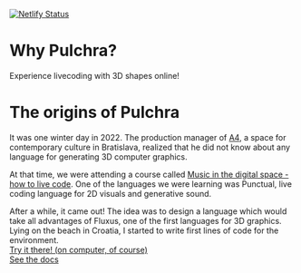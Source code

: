 [![Netlify Status](https://api.netlify.com/api/v1/badges/c69cab50-feb9-42a2-ad5b-701eed639d5a/deploy-status)](https://app.netlify.com/sites/pulchra/deploys)

# Why Pulchra?
Experience livecoding with 3D shapes online!

# The origins of Pulchra
It was one winter day in 2022. The production manager of [A4](https://a4.sk/), a space for contemporary culture in Bratislava, realized that he did not know about any language for generating 3D computer graphics.

At that time, we were attending a course called [Music in the digital space - how to live code](https://soundsweird.org/music-in-the-digital-space-how-to-live-code/). One of the languages we were learning was Punctual, live coding language for 2D visuals and generative sound.

After a while, it came out! The idea was to design a language which would take all advantages of Fluxus, one of the first languages for 3D graphics. Lying on the beach in Croatia, I started to write first lines of code for the environment.
<br>
[Try it there! (on computer, of course)](https://pulchra.netlify.app)<br>
[See the docs](docs.md)
